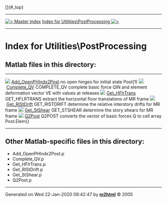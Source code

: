 []{#_top}

  ------------------------------------------------------------ ------------------------------------------------------------------------------
  [![\<](../../left.png) Master index](../../FEDEASLab.html)     [Index for Utilities\\PostProcessing ![\>](../../right.png)](FEDEASLab.html)
  ------------------------------------------------------------ ------------------------------------------------------------------------------

# Index for Utilities\\PostProcessing

## Matlab files in this directory:

  --------------------------------------------------------------------------- ------------------------------------------------------------------------------------------------
  ![](../../matlabicon.gif) [Add_OpenPHIndx2Post](Add_OpenPHIndx2Post.html)   no open hinges for initial state Post(1)
  ![](../../matlabicon.gif) [Complete_QV](Complete_QV.html)                   COMPLETE_QV complete basic force QIN and element deformation vector VE with values at releases
  ![](../../matlabicon.gif) [Get_HFlrTrans](Get_HFlrTrans.html)               GET_HFLRTRANS extract the horizontal floor translations of MR frame
  ![](../../matlabicon.gif) [Get_RIStDrift](Get_RIStDrift.html)               GET_RISTDRIFT determine the relative interstory drifts for MR frame
  ![](../../matlabicon.gif) [Get_StShear](Get_StShear.html)                   GET_STSHEAR determine the story shears for MR frame
  ![](../../matlabicon.gif) [Q2Post](Q2Post.html)                             Q2POST converts the vector of basic forces Q to cell array Post.Elem{}
  --------------------------------------------------------------------------- ------------------------------------------------------------------------------------------------

## Other Matlab-specific files in this directory:

-   Add_OpenPHIndx2Post.p
-   Complete_QV.p
-   Get_HFlrTrans.p
-   Get_RIStDrift.p
-   Get_StShear.p
-   Q2Post.p

------------------------------------------------------------------------

Generated on Wed 22-Jan-2020 08:42:47 by
**[m2html](http://www.artefact.tk/software/matlab/m2html/ "Matlab Documentation in HTML")**
© 2005
